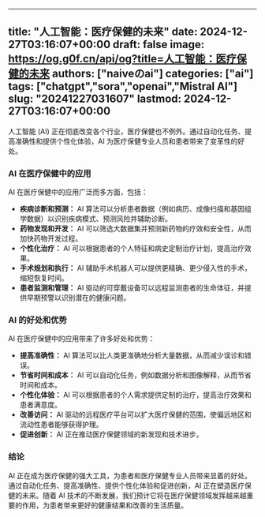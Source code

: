 
---
title: "人工智能：医疗保健的未来"
date: 2024-12-27T03:16:07+00:00
draft: false
image: https://og.g0f.cn/api/og?title=人工智能：医疗保健的未来
authors: ["naiveのai"]
categories: ["ai"]
tags: ["chatgpt","sora","openai","Mistral AI"]
slug: "20241227031607"
lastmod: 2024-12-27T03:16:07+00:00
---
人工智能 (AI) 正在彻底改变各个行业，医疗保健也不例外。通过自动化任务、提高准确性和提供个性化体验，AI 为医疗保健专业人员和患者带来了变革性的好处。

### AI 在医疗保健中的应用

AI 在医疗保健中的应用广泛而多方面，包括：

- **疾病诊断和预测：** AI 算法可以分析患者数据（例如病历、成像扫描和基因组学数据）以识别疾病模式、预测风险并辅助诊断。
- **药物发现和开发：** AI 可以筛选大数据集并预测新药物的疗效和安全性，从而加快药物开发过程。
- **个性化治疗：** AI 可以根据患者的个人特征和病史定制治疗计划，提高治疗效果。
- **手术规划和执行：** AI 辅助手术机器人可以提供更精确、更少侵入性的手术，缩短恢复时间。
- **患者监测和管理：** AI 驱动的可穿戴设备可以远程监测患者的生命体征，并提供早期预警以识别潜在的健康问题。

### AI 的好处和优势

AI 在医疗保健中的应用带来了许多好处和优势：

- **提高准确性：** AI 算法可以比人类更准确地分析大量数据，从而减少误诊和错误。
- **节省时间和成本：** AI 可以自动化任务，例如数据分析和图像解释，从而节省时间和成本。
- **个性化体验：** AI 可以根据患者的个人需求提供定制的治疗，提高治疗效果和患者满意度。
- **改善访问：** AI 驱动的远程医疗平台可以扩大医疗保健的范围，使偏远地区和流动性患者能够获得护理。
- **促进创新：** AI 正在推动医疗保健领域的新发现和技术进步。

### 结论

AI 正在成为医疗保健的强大工具，为患者和医疗保健专业人员带来显着的好处。通过自动化任务、提高准确性、提供个性化体验和促进创新，AI 正在塑造医疗保健的未来。随着 AI 技术的不断发展，我们预计它将在医疗保健领域发挥越来越重要的作用，为患者带来更好的健康结果和改善的生活质量。